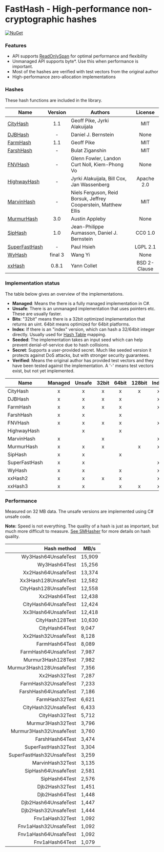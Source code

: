 # FastHash - High-performance non-cryptographic hashes

[![NuGet](https://img.shields.io/nuget/v/Genbox.FastHash.svg?style=flat-square&label=nuget)](https://www.nuget.org/packages/Genbox.FastHash/)

### Features

* API supports [ReadOnlySpan<T>](https://docs.microsoft.com/en-us/dotnet/api/system.readonlyspan-1) for optimal performance and flexibility
* Unmanaged API supports byte*. Use this when performance is important.
* Most of the hashes are verified with test vectors from the original author
* High-performance zero-allocation implementations

### Hashes

These hash functions are included in the library.

| Name                                                                                                                                                    | Version | Authors                                                         |   License    |
|---------------------------------------------------------------------------------------------------------------------------------------------------------|:-------:|-----------------------------------------------------------------|:------------:|
| [CityHash](https://github.com/google/cityhash)                                                                                                          |   1.1   | Geoff Pike, Jyrki Alakuijala                                    |     MIT      |
| [DJBHash](http://www.cse.yorku.ca/~oz/hash.html)                                                                                                        |    -    | Daniel J. Bernstein                                             |     None     |
| [FarmHash](https://github.com/google/farmhash)                                                                                                          |   1.1   | Geoff Pike                                                      |     MIT      |
| [FarshHash](https://github.com/Bulat-Ziganshin/FARSH)                                                                                                   |    -    | Bulat Ziganshin                                                 |     MIT      |
| [FNVHash](https://en.wikipedia.org/wiki/Fowler%E2%80%93Noll%E2%80%93Vo_hash_function)                                                                   |    -    | Glenn Fowler, Landon Curt Noll, Kiem-Phong Vo                   |     None     |
| [HighwayHash](https://github.com/google/highwayhash)                                                                                                    |    -    | Jyrki Alakuijala, Bill Cox, Jan Wassenberg                      |  Apache 2.0  |
| [MarvinHash](https://github.com/dotnet/runtime/blob/4017327955f1d8ddc43980eb1848c52fbb131dfc/src/libraries/System.Private.CoreLib/src/System/Marvin.cs) |    -    | Niels Ferguson, Reid Borsuk, Jeffrey Cooperstein, Matthew Ellis |     MIT      |
| [MurmurHash](https://github.com/aappleby/smhasher/blob/master/src/MurmurHash3.cpp)                                                                      |   3.0   | Austin Appleby                                                  |     None     |
| [SipHash](https://github.com/veorq/SipHash)                                                                                                             |   1.0   | Jean-Philippe Aumasson, Daniel J. Bernstein                     |   CC0 1.0    |
| [SuperFastHash](http://www.azillionmonkeys.com/qed/hash.html)                                                                                           |    -    | Paul Hsieh                                                      |   LGPL 2.1   |
| [WyHash](https://github.com/wangyi-fudan/wyhash)                                                                                                        | final 3 | Wang Yi                                                         |     None     |
| [xxHash](https://github.com/Cyan4973/xxHash)                                                                                                            |  0.8.1  | Yann Collet                                                     | BSD 2-Clause |

### Implementation status

The table below gives an overview of the implementations.

* **Managed**: Means the there is a fully managed implementation in C#.
* **Unsafe**: There is an unmanaged implementation that uses pointers etc. These are usually faster.
* **Bits**: "32bit" means there is a 32bit optimized implementation that returns an uint. 64bit means optimized for 64bit platforms.
* **Index**: If there is an "index" version, which can hash a 32/64bit integer directly. Usually used for [Hash Table](https://en.wikipedia.org/wiki/Hash_table) mapping.
* **Seeded**: The implementation takes an input seed which can help prevent denial-of-service due to hash collisions.
* **Secret**: Supports a user-provided secret. Much like seeded version it protects against DoS attacks, but with stronger security guarantees.
* **Verified**: Means the original author has provided test vectors and they have been tested against the implementation. A '-' means test vectors
  exist, but not yet implemented.

| Name          | Managed | Unsafe | 32bit | 64bit | 128bit | Index | Seeded | Secret | Verified |
|---------------|:-------:|:------:|:-----:|:-----:|:------:|:-----:|:------:|:------:|:--------:|
| CityHash      |    x    |   x    |   x   |   x   |   x    |   x   |   x    |        |    x     |
| DJBHash       |    x    |   x    |   x   |   x   |        |   x   |        |        |          |
| FarmHash      |    x    |   x    |   x   |   x   |        |   x   |   x    |        |    -     |
| FarshHash     |    x    |   x    |       |   x   |        |       |   x    |        |    x     |
| FNVHash       |    x    |   x    |   x   |   x   |        |   x   |        |        |          |
| HighwayHash   |         |   x    |       |   x   |        |       |   x    |        |    x     |
| MarvinHash    |    x    |        |   x   |       |        |   x   |   x    |        |          |
| MurmurHash    |    x    |   x    |   x   |       |   x    |   x   |   x    |        |    -     |
| SipHash       |    x    |   x    |       |   x   |        |       |   x    |        |    x     |
| SuperFastHash |    x    |   x    |       |       |        |   x   |        |        |          |
| WyHash        |    x    |   x    |       |   x   |        |   x   |        |        |    x     |
| xxHash2       |    x    |   x    |   x   |   x   |        |   x   |   x    |        |    x     |
| xxHash3       |    x    |   x    |       |   x   |   x    |   x   |   x    |        |    x     |

### Performance

Measured on 32 MB data. The unsafe versions are implemented using C# unsafe code.

**Note:** Speed is not everything. The quality of a hash is just as important, but much more difficult to measure. [See SMHasher](https://github.com/rurban/smhasher) for more
details on hash quality.

|               Hash method | MB/s    |
|--------------------------:|---------|
|       Wy3Hash64UnsafeTest | 	15,909 |
|             Wy3Hash64Test | 	15,256 |
|       Xx2Hash64UnsafeTest | 	13,374 |
|      Xx3Hash128UnsafeTest | 	12,582 |
|     CityHash128UnsafeTest | 	12,558 |
|             Xx2Hash64Test | 	12,438 |
|      CityHash64UnsafeTest | 	12,424 |
|       Xx3Hash64UnsafeTest | 	12,418 |
|           CityHash128Test | 	10,630 |
|            CityHash64Test | 	9,047  |
|       Xx2Hash32UnsafeTest | 	8,128  |
|            FarmHash64Test | 	8,089  |
|      FarmHash64UnsafeTest | 	7,987  |
|        Murmur3Hash128Test | 	7,982  |
|  Murmur3Hash128UnsafeTest | 	7,356  |
|             Xx2Hash32Test | 	7,287  |
|      FarmHash32UnsafeTest | 	7,233  |
|     FarshHash64UnsafeTest | 	7,186  |
|            FarmHash32Test | 	6,621  |
|      CityHash32UnsafeTest | 	6,433  |
|            CityHash32Test | 	5,712  |
|         Murmur3Hash32Test | 	3,796  |
|   Murmur3Hash32UnsafeTest | 	3,760  |
|           FarshHash64Test | 	3,474  |
|       SuperFastHash32Test | 	3,304  |
| SuperFastHash32UnsafeTest | 	3,259  |
|          MarvinHash32Test | 	3,135  |
|       SipHash64UnsafeTest | 	2,581  |
|             SipHash64Test | 	2,576  |
|            Djb2Hash32Test | 	1,451  |
|            Djb2Hash64Test | 	1,448  |
|      Djb2Hash64UnsafeTest | 	1,447  |
|      Djb2Hash32UnsafeTest | 	1,444  |
|           Fnv1aHash32Test | 	1,092  |
|     Fnv1aHash32UnsafeTest | 	1,092  |
|     Fnv1aHash64UnsafeTest | 	1,092  |
|           Fnv1aHash64Test | 	1,079  |